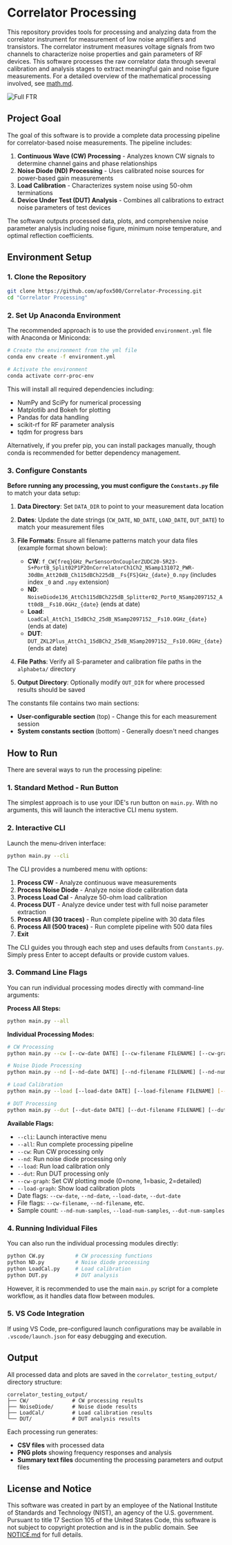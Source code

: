 # Correlator Processing

This repository provides tools for processing and analyzing data from the correlator instrument for measurement of low noise amplifiers and transistors. The correlator instrument measures voltage signals from two channels to characterize noise properties and gain parameters of RF devices. This software processes the raw correlator data through several calibration and analysis stages to extract meaningful gain and noise figure measurements. For a detailed overview of the mathematical processing involved, see [math.md](math.md).

![Full FTR](media/Full_FTR.png)

## Project Goal

The goal of this software is to provide a complete data processing pipeline for correlator-based noise measurements. The pipeline includes:

1. **Continuous Wave (CW) Processing** - Analyzes known CW signals to determine channel gains and phase relationships
2. **Noise Diode (ND) Processing** - Uses calibrated noise sources for power-based gain measurements  
3. **Load Calibration** - Characterizes system noise using 50-ohm terminations
4. **Device Under Test (DUT) Analysis** - Combines all calibrations to extract noise parameters of test devices

The software outputs processed data, plots, and comprehensive noise parameter analysis including noise figure, minimum noise temperature, and optimal reflection coefficients.

## Environment Setup

### 1. Clone the Repository

```sh
git clone https://github.com/apfox500/Correlator-Processing.git
cd "Correlator Processing"
```

### 2. Set Up Anaconda Environment

The recommended approach is to use the provided `environment.yml` file with Anaconda or Miniconda:

```sh
# Create the environment from the yml file
conda env create -f environment.yml

# Activate the environment
conda activate corr-proc-env
```

This will install all required dependencies including:

- NumPy and SciPy for numerical processing
- Matplotlib and Bokeh for plotting
- Pandas for data handling
- scikit-rf for RF parameter analysis
- tqdm for progress bars

Alternatively, if you prefer pip, you can install packages manually, though conda is recommended for better dependency management.

### 3. Configure Constants

**Before running any processing, you must configure the `Constants.py` file** to match your data setup:

1. **Data Directory**: Set `DATA_DIR` to point to your measurement data location
2. **Dates**: Update the date strings (`CW_DATE`, `ND_DATE`, `LOAD_DATE`, `DUT_DATE`) to match your measurement files
3. **File Formats**: Ensure all filename patterns match your data files (example format shown below):

   - **CW**: `f_CW{freq}GHz_PwrSensorOnCouplerZUDC20-5R23-S+PortB_Split02P1P2OnCorrelatorCh1Ch2_NSamp131072_PWR-30dBm_Att20dB_Ch115dBCh225dB__Fs{FS}GHz_{date}_0.npy` (includes index `_0` and `.npy` extension)
   - **ND**: `NoiseDiode136_AttCh115dBCh225dB_Splitter02_Port0_NSamp2097152_Att0dB__Fs10.0GHz_{date}` (ends at date)
   - **Load**: `LoadCal_AttCh1_15dBCh2_25dB_NSamp2097152__Fs10.0GHz_{date}` (ends at date)
   - **DUT**: `DUT_ZKL2Plus_AttCh1_15dBCh2_25dB_NSamp2097152__Fs10.0GHz_{date}` (ends at date)

4. **File Paths**: Verify all S-parameter and calibration file paths in the `alphabeta/` directory
5. **Output Directory**: Optionally modify `OUT_DIR` for where processed results should be saved

The constants file contains two main sections:

- **User-configurable section** (top) - Change this for each measurement session
- **System constants section** (bottom) - Generally doesn't need changes

## How to Run

There are several ways to run the processing pipeline:

### 1. Standard Method - Run Button

The simplest approach is to use your IDE's run button on `main.py`. With no arguments, this will launch the interactive CLI menu system.

### 2. Interactive CLI

Launch the menu-driven interface:

```sh
python main.py --cli
```

The CLI provides a numbered menu with options:

1. **Process CW** - Analyze continuous wave measurements
2. **Process Noise Diode** - Analyze noise diode calibration data  
3. **Process Load Cal** - Analyze 50-ohm load calibration
4. **Process DUT** - Analyze device under test with full noise parameter extraction
5. **Process All (30 traces)** - Run complete pipeline with 30 data files
6. **Process All (500 traces)** - Run complete pipeline with 500 data files  
7. **Exit**

The CLI guides you through each step and uses defaults from `Constants.py`. Simply press Enter to accept defaults or provide custom values.

### 3. Command Line Flags

You can run individual processing modes directly with command-line arguments:

**Process All Steps:**

```sh
python main.py --all
```

**Individual Processing Modes:**

```sh
# CW Processing
python main.py --cw [--cw-date DATE] [--cw-filename FILENAME] [--cw-graph 0|1|2]

# Noise Diode Processing  
python main.py --nd [--nd-date DATE] [--nd-filename FILENAME] [--nd-num-samples N]

# Load Calibration
python main.py --load [--load-date DATE] [--load-filename FILENAME] [--load-graph]

# DUT Processing
python main.py --dut [--dut-date DATE] [--dut-filename FILENAME] [--dut-num-samples N]
```

**Available Flags:**

- `--cli`: Launch interactive menu
- `--all`: Run complete processing pipeline  
- `--cw`: Run CW processing only
- `--nd`: Run noise diode processing only
- `--load`: Run load calibration only
- `--dut`: Run DUT processing only
- `--cw-graph`: Set CW plotting mode (0=none, 1=basic, 2=detailed)
- `--load-graph`: Show load calibration plots
- Date flags: `--cw-date`, `--nd-date`, `--load-date`, `--dut-date`
- File flags: `--cw-filename`, `--nd-filename`, etc.
- Sample count: `--nd-num-samples`, `--load-num-samples`, `--dut-num-samples`

### 4. Running Individual Files

You can also run the individual processing modules directly:

```sh
python CW.py          # CW processing functions
python ND.py          # Noise diode processing  
python LoadCal.py     # Load calibration
python DUT.py         # DUT analysis
```

However, it is recommended to use the main `main.py` script for a complete workflow, as it handles data flow between modules.

### 5. VS Code Integration

If using VS Code, pre-configured launch configurations may be available in `.vscode/launch.json` for easy debugging and execution.

## Output

All processed data and plots are saved in the `correlator_testing_output/` directory structure:

```text
correlator_testing_output/
├── CW/              # CW processing results
├── NoiseDiode/      # Noise diode results  
├── LoadCal/         # Load calibration results
└── DUT/             # DUT analysis results
```

Each processing run generates:

- **CSV files** with processed data
- **PNG plots** showing frequency responses and analysis
- **Summary text files** documenting the processing parameters and output files

## License and Notice

This software was created in part by an employee of the National Institute of Standards and Technology (NIST), an agency of the U.S. government. Pursuant to title 17 Section 105 of the United States Code, this software is not subject to copyright protection and is in the public domain. See [NOTICE.md](NOTICE.md) for full details.
